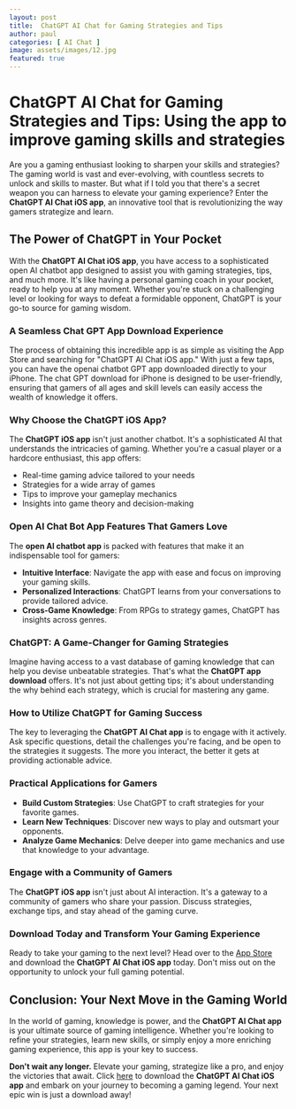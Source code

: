 ```yaml
---
layout: post
title:  ChatGPT AI Chat for Gaming Strategies and Tips
author: paul
categories: [ AI Chat ]
image: assets/images/12.jpg
featured: true
---
```


# ChatGPT AI Chat for Gaming Strategies and Tips: Using the app to improve gaming skills and strategies

Are you a gaming enthusiast looking to sharpen your skills and strategies? The gaming world is vast and ever-evolving, with countless secrets to unlock and skills to master. But what if I told you that there's a secret weapon you can harness to elevate your gaming experience? Enter the **ChatGPT AI Chat iOS app**, an innovative tool that is revolutionizing the way gamers strategize and learn.

## The Power of ChatGPT in Your Pocket

With the **ChatGPT AI Chat iOS app**, you have access to a sophisticated open AI chatbot app designed to assist you with gaming strategies, tips, and much more. It's like having a personal gaming coach in your pocket, ready to help you at any moment. Whether you're stuck on a challenging level or looking for ways to defeat a formidable opponent, ChatGPT is your go-to source for gaming wisdom.

### A Seamless Chat GPT App Download Experience

The process of obtaining this incredible app is as simple as visiting the App Store and searching for "ChatGPT AI Chat iOS app." With just a few taps, you can have the openai chatbot GPT app downloaded directly to your iPhone. The chat GPT download for iPhone is designed to be user-friendly, ensuring that gamers of all ages and skill levels can easily access the wealth of knowledge it offers.

### Why Choose the ChatGPT iOS App?

The **ChatGPT iOS app** isn't just another chatbot. It's a sophisticated AI that understands the intricacies of gaming. Whether you're a casual player or a hardcore enthusiast, this app offers:

- Real-time gaming advice tailored to your needs
- Strategies for a wide array of games
- Tips to improve your gameplay mechanics
- Insights into game theory and decision-making

### Open AI Chat Bot App Features That Gamers Love

The **open AI chatbot app** is packed with features that make it an indispensable tool for gamers:

- **Intuitive Interface**: Navigate the app with ease and focus on improving your gaming skills.
- **Personalized Interactions**: ChatGPT learns from your conversations to provide tailored advice.
- **Cross-Game Knowledge**: From RPGs to strategy games, ChatGPT has insights across genres.

### ChatGPT: A Game-Changer for Gaming Strategies

Imagine having access to a vast database of gaming knowledge that can help you devise unbeatable strategies. That's what the **ChatGPT app download** offers. It's not just about getting tips; it's about understanding the why behind each strategy, which is crucial for mastering any game.

### How to Utilize ChatGPT for Gaming Success

The key to leveraging the **ChatGPT AI Chat app** is to engage with it actively. Ask specific questions, detail the challenges you're facing, and be open to the strategies it suggests. The more you interact, the better it gets at providing actionable advice.

### Practical Applications for Gamers

- **Build Custom Strategies**: Use ChatGPT to craft strategies for your favorite games.
- **Learn New Techniques**: Discover new ways to play and outsmart your opponents.
- **Analyze Game Mechanics**: Delve deeper into game mechanics and use that knowledge to your advantage.

### Engage with a Community of Gamers

The **ChatGPT iOS app** isn't just about AI interaction. It's a gateway to a community of gamers who share your passion. Discuss strategies, exchange tips, and stay ahead of the gaming curve.

### Download Today and Transform Your Gaming Experience

Ready to take your gaming to the next level? Head over to the [App Store](https://apps.apple.com/us/app/ai-ask-chat-with-ai-bots/id6472484891) and download the **ChatGPT AI Chat iOS app** today. Don't miss out on the opportunity to unlock your full gaming potential.

## Conclusion: Your Next Move in the Gaming World

In the world of gaming, knowledge is power, and the **ChatGPT AI Chat app** is your ultimate source of gaming intelligence. Whether you're looking to refine your strategies, learn new skills, or simply enjoy a more enriching gaming experience, this app is your key to success.

**Don't wait any longer.** Elevate your gaming, strategize like a pro, and enjoy the victories that await. Click [here](https://apps.apple.com/us/app/ai-ask-chat-with-ai-bots/id6472484891) to download the **ChatGPT AI Chat iOS app** and embark on your journey to becoming a gaming legend. Your next epic win is just a download away!